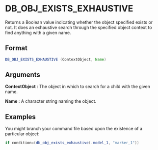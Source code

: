 # DB_OBJ_EXISTS_EXHAUSTIVE

Returns a Boolean value indicating whether the object specified exists or not. It does an exhaustive search through the specified object context to find anything with a given name. 

## Format 
```java
DB_OBJ_EXISTS_EXHAUSTIVE (ContextObject, Name) 
```
## Arguments 

 



**ContextObject**
: The object in which to search for a child with the given name. 


**Name**
: A character string naming the object. 


## Examples 

You might branch your command file based upon the existence of a particular object:
```java
if condition=(db_obj_exists_exhaustive(.model_1, "marker_1")) 
```